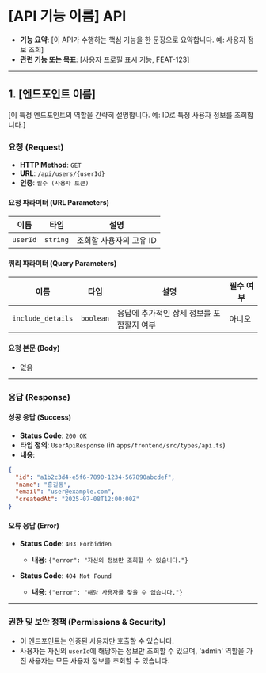 # [API 기능 이름] API

* **기능 요약**: [이 API가 수행하는 핵심 기능을 한 문장으로 요약합니다. 예: 사용자 정보 조회]
* **관련 기능 또는 목표**: [사용자 프로필 표시 기능, FEAT-123]

---

## 1. [엔드포인트 이름]

[이 특정 엔드포인트의 역할을 간략히 설명합니다. 예: ID로 특정 사용자 정보를 조회합니다.]

### 요청 (Request)

* **HTTP Method**: `GET`
* **URL**: `/api/users/{userId}`
* **인증**: `필수 (사용자 토큰)`

#### 요청 파라미터 (URL Parameters)

| 이름 | 타입 | 설명 |
|---|---|---|
| `userId` | `string` | 조회할 사용자의 고유 ID |

#### 쿼리 파라미터 (Query Parameters)

| 이름 | 타입 | 설명 | 필수 여부 |
|---|---|---|---|
| `include_details` | `boolean` | 응답에 추가적인 상세 정보를 포함할지 여부 | 아니오 |

#### 요청 본문 (Body)

* 없음

---

### 응답 (Response)

#### 성공 응답 (Success)

* **Status Code**: `200 OK`
* **타입 정의**: `UserApiResponse` (in `apps/frontend/src/types/api.ts`)
* **내용**:

```json
{
  "id": "a1b2c3d4-e5f6-7890-1234-567890abcdef",
  "name": "홍길동",
  "email": "user@example.com",
  "createdAt": "2025-07-08T12:00:00Z"
}
```

#### 오류 응답 (Error)

* **Status Code**: `403 Forbidden`
  * **내용**: `{"error": "자신의 정보만 조회할 수 있습니다."}`

* **Status Code**: `404 Not Found`
  * **내용**: `{"error": "해당 사용자를 찾을 수 없습니다."}`

---

### 권한 및 보안 정책 (Permissions & Security)

* 이 엔드포인트는 인증된 사용자만 호출할 수 있습니다.
* 사용자는 자신의 `userId`에 해당하는 정보만 조회할 수 있으며, 'admin' 역할을 가진 사용자는 모든 사용자 정보를 조회할 수 있습니다.
